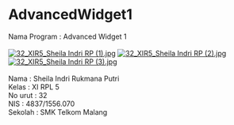 # AdvancedWidget1
Nama Program : Advanced Widget 1
<br>
<br>
[![32_XIR5_Sheila Indri RP (1).jpg](http://s9.postimg.org/6exsa2tq7/32_XIR5_Sheila_Indri_RP_1.jpg)](http://postimg.org/image/o4zgv47az/)
[![32_XIR5_Sheila Indri RP (2).jpg](http://s10.postimg.org/sxjkg9iwp/32_XIR5_Sheila_Indri_RP_2.jpg)](http://postimg.org/image/92xiu53p1/)
[![32_XIR5_Sheila Indri RP (3).jpg](http://s9.postimg.org/8299snhzj/32_XIR5_Sheila_Indri_RP_3.jpg)](http://postimg.org/image/7cqhgahfv/)
<br>
<br>
Nama : Sheila Indri Rukmana Putri <br>
Kelas : XI RPL 5 <br>
No urut : 32 <br>
NIS : 4837/1556.070 <br>
Sekolah : SMK Telkom Malang
